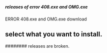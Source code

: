 ##### releases of error 408.exe and OMG.exe
ERROR 408.exe and OMG.exe download
## select what you want to install.
######## releases are broken.
